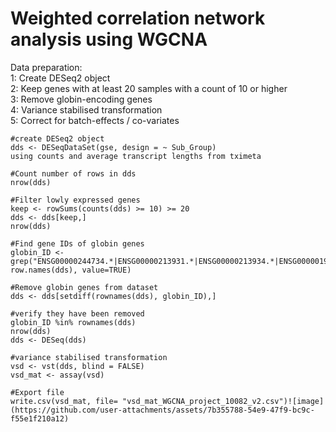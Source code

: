 # Weighted correlation network analysis using WGCNA

Data preparation:  
1: Create DESeq2 object  
2: Keep genes with at least 20 samples with a count of 10 or higher  
3: Remove globin-encoding genes  
4: Variance stabilised transformation  
5: Correct for batch-effects / co-variates  

```
#create DESeq2 object
dds <- DESeqDataSet(gse, design = ~ Sub_Group)
using counts and average transcript lengths from tximeta

#Count number of rows in dds
nrow(dds)

#Filter lowly expressed genes
keep <- rowSums(counts(dds) >= 10) >= 20  
dds <- dds[keep,]
nrow(dds)

#Find gene IDs of globin genes
globin_ID <- grep("ENSG00000244734.*|ENSG00000213931.*|ENSG00000213934.*|ENSG00000196565.*|ENSG00000223609.*|ENSG00000206172.*|ENSG00000188536.*|ENSG00000130656.*|ENSG00000206177.*|ENSG00000086506.*", row.names(dds), value=TRUE) 

#Remove globin genes from dataset
dds <- dds[setdiff(rownames(dds), globin_ID),]

#verify they have been removed
globin_ID %in% rownames(dds)
nrow(dds)
dds <- DESeq(dds)

#variance stabilised transformation
vsd <- vst(dds, blind = FALSE)
vsd_mat <- assay(vsd)

#Export file
write.csv(vsd_mat, file= "vsd_mat_WGCNA_project_10082_v2.csv")![image](https://github.com/user-attachments/assets/7b355788-54e9-47f9-bc9c-f55e1f210a12)
```
